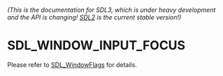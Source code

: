###### (This is the documentation for SDL3, which is under heavy development and the API is changing! [SDL2](https://wiki.libsdl.org/SDL2/) is the current stable version!)
# SDL_WINDOW_INPUT_FOCUS

Please refer to [SDL_WindowFlags](SDL_WindowFlags) for details.

